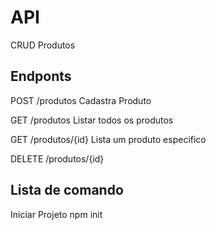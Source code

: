 # API
CRUD Produtos


## Endponts 

POST /produtos
Cadastra Produto 

GET /produtos
Listar todos os produtos

GET /produtos/{id}
Lista um produto especifico 

DELETE /produtos/{id}


## Lista de comando 

Iniciar Projeto
npm init